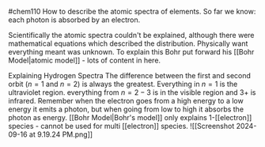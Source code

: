 #chem110 
How to describe the atomic spectra of elements. So far we know: each photon is absorbed by an electron.

Scientifically the atomic spectra couldn't be explained, although there were mathematical equations which described the distribution. Physically want everything meant was unknown. To explain this Bohr put forward his [[Bohr Model|atomic model]] - lots of content in here.

Explaining Hydrogen Spectra
The difference between the first and second orbit ($n=1$ and $n=2$) is always the greatest. Everything in $n=1$ is the ultraviolet region. everything from $n=2-3$ is in the visible region and $3+$ is infrared. Remember when the electron goes from a high energy to a low energy it emits a photon, but when going from low to high it absorbs the photon as energy.  [[Bohr Model|Bohr's model]] only explains 1-[[electron]] species - cannot be used for multi [[electron]] species. 
![[Screenshot 2024-09-16 at 9.19.24 PM.png]]